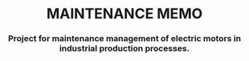 <header>
  <h1>MAINTENANCE MEMO</h1>
  <h3>Project for maintenance management of electric motors in industrial production processes.</h3>
</header>
